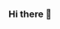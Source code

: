 ### Hi there 👋

<!--
**chetanspell/chetanspell** is a ✨ _special_ ✨ repository because its `README.md` (this file) appears on your GitHub profile.

Here are some ideas to get you started:

- 🔭 I’m currently working on Vue.js and Laravel
- 🌱 I’m currently learning DevOps
- 👯 I’m looking to collaborate on Vue.js and Vuetify
- 🤔 I’m looking for help with Vuetify
- 💬 Ask me about Anything
- 📫 How to reach me: chetankharel7@gmail.com
- 😄 Pronouns: ...
- ⚡ Fun fact: I can turn caffine to code haha..
-->
